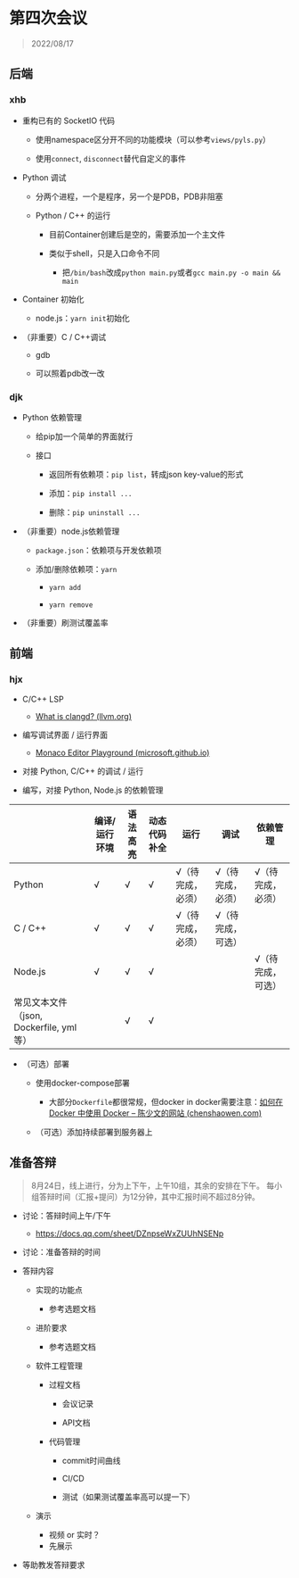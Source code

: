 # 第四次会议

> 2022/08/17

## 后端

### xhb

* 重构已有的 SocketIO 代码
  
  * 使用namespace区分开不同的功能模块（可以参考`views/pyls.py`）
  
  * 使用`connect`, `disconnect`替代自定义的事件

* Python 调试
  
  * 分两个进程，一个是程序，另一个是PDB，PDB非阻塞
  
  * Python / C++ 的运行
    
    - 目前Container创建后是空的，需要添加一个主文件
    
    - 类似于shell，只是入口命令不同
      
      - 把`/bin/bash`改成`python main.py`或者`gcc main.py -o main && main`

* Container 初始化
  
  - node.js：`yarn init`初始化
- （非重要）C / C++调试
  
  - gdb
  
  - 可以照着pdb改一改

### djk

* Python 依赖管理
  
  * 给pip加一个简单的界面就行
  
  * 接口
    
    * 返回所有依赖项：`pip list`，转成json key-value的形式
    
    * 添加：`pip install ...`
    
    * 删除：`pip uninstall ...`

* （非重要）node.js依赖管理
  
  * `package.json`：依赖项与开发依赖项
  
  * 添加/删除依赖项：`yarn`
    
    * `yarn add`
    
    * `yarn remove`

* （非重要）刷测试覆盖率

## 前端

### hjx

* C/C++ LSP
  
  * [What is clangd? (llvm.org)](https://clangd.llvm.org/)

* 编写调试界面 / 运行界面
  
  * [Monaco Editor Playground (microsoft.github.io)](https://microsoft.github.io/monaco-editor/playground.html#interacting-with-the-editor-line-and-inline-decorations)

* 对接 Python, C/C++ 的调试 / 运行

* 编写，对接 Python, Node.js 的依赖管理

|                                | 编译/运行环境 | 语法高亮 | 动态代码补全 | 运行        | 调试        | 依赖管理      |
| ------------------------------ | ------- | ---- | ------ | --------- | --------- | --------- |
| Python                         | √       | √    | √      | √（待完成，必须） | √（待完成，必须） | √（待完成，必须） |
| C / C++                        | √       | √    | √      | √（待完成，必须） | √（待完成，可选） |           |
| Node.js                        | √       | √    | √      |           |           | √（待完成，可选） |
| 常见文本文件（json, Dockerfile, yml等） |         | √    | √      |           |           |           |

* （可选）部署
  
  * 使用docker-compose部署
    
    * 大部分`Dockerfile`都很常规，但docker in docker需要注意：[如何在 Docker 中使用 Docker – 陈少文的网站 (chenshaowen.com)](https://www.chenshaowen.com/blog/how-to-use-docker-in-docker.html)
  
  * （可选）添加持续部署到服务器上

## 准备答辩

> 8月24日，线上进行，分为上下午，上午10组，其余的安排在下午。
> 每小组答辩时间（汇报+提问）为12分钟，其中汇报时间不超过8分钟。 

* 讨论：答辩时间上午/下午
  
  * https://docs.qq.com/sheet/DZnpseWxZUUhNSENp

* 讨论：准备答辩的时间

* 答辩内容
  
  * 实现的功能点
    
    * 参考选题文档
  
  * 进阶要求
    
    * 参考选题文档
  
  * 软件工程管理
    
    * 过程文档
      
      * 会议记录
      
      * API文档
    
    * 代码管理
      
      * commit时间曲线
      
      * CI/CD
      
      * 测试（如果测试覆盖率高可以提一下）
  
  * 演示
    
    * 视频 or 实时？
    * 先展示

* 等助教发答辩要求
